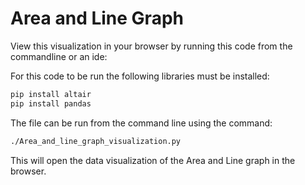 # Area and Line Graph

View this visualization in your browser by running this code from the commandline or an ide:

For this code to be run the following libraries must be installed:

~~~sh
pip install altair
pip install pandas
~~~

The file can be run from the command line using the command:

~~~sh
./Area_and_line_graph_visualization.py
~~~

This will open the data visualization of the Area and Line graph in the browser.

